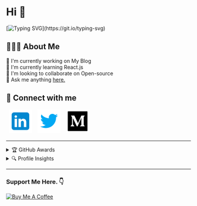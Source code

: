 <h1> Hi 👋</h1>

[![Typing SVG](https://readme-typing-svg.herokuapp.com?lines=Front-End+Developer+from+India.;Javascript+Enthusiast;and+Technopreneur!;Nice+to+meet+you...)](https://git.io/typing-svg)

<h2>🧑🏻‍💻 About Me</h2>

🔭 I'm currently working on My Blog <br>
🤹 I'm currently learning React.js <br>
👯 I'm looking to collaborate on Open-source <br>
💬 Ask me anything [here.](https://github.com/SujalShah3234/SujalShah3234/issues) <br>

<h2>🤝 Connect with me</h2>
<table>
<thead>
  <tr>
    <td>
      <a href='https://www.linkedin.com/in/sujal-shah-26127620b'>
        <img alt="Sujal Shah | LinkedIn" src="https://github.com/SujalShah3234/SujalShah3234/blob/master/assets/linkedin.svg" /> 
      </a>
    </td>
    <td>
      <a href='https://www.twitter.com/sujal_shah10'>
        <img alt="Sujal Shah | Twitter" src="https://github.com/SujalShah3234/SujalShah3234/blob/master/assets/twitter.svg" /> 
      </a>
    </td>
    <td>
      <a href='https://medium.com/@shahc9437'>
        <img alt="Sujal Shah | Medium" src="https://github.com/SujalShah3234/SujalShah3234/blob/master/assets/medium.svg" /> 
      </a>
    </td>
  </tr>
</thead>
</table>

---

<details>
  <summary>🏆 GitHub Awards</summary><br>
  <img width=800 alt="Sujal Shah | Github Awards" src="https://github-profile-trophy.vercel.app/?username=sujalshah3234&theme=gruvbox&no-frame=true&margin-w=15" />
</details>

<details>
  <summary>🔍 Profile Insights</summary>
  <p align="center">
    <img alt="Sujal Shah | Profile Views" src="https://enw4zvq5ga1ahs6.m.pipedream.net" />
  </p>
  <a href="https://github.com/sujalshah3234github-readme-activity-graph">
    <img alt="Sujal's Activity Graph" src="https://activity-graph.herokuapp.com/graph?username=sujalshah3234&bg_color=0D1117&color=5BCDEC&line=5BCDEC&point=FFFFFF&hide_border=true" />
  </a>
</details>

---

### Support Me Here. :point_down:

<a href="https://www.buymeacoffee.com/sujal" target="_blank">
  <img src="https://cdn.buymeacoffee.com/buttons/default-yellow.png" alt="Buy Me A Coffee" width="150" >
</a>
